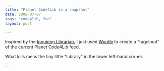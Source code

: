 ```yaml
---
title: "Planet Code4Lib in a snapshot"
date: 2008-07-07
tags: "code4lib, fun"
layout: post

---
```


Inspired by the [Inquiring Librarian](http://inquiringlibrarian.blogspot.com/2008/07/i-couldnt-resist.html), I just used [Wordle](http://wordle.net) to create a "tagcloud" of the current [Planet Code4Lib]() feed.

What kills me is the tiny little "Library" in the lower left-hand corner.

<a href="http://wordle.net/gallery/wrdl/55861/Planet_Code4lib"
 title="Wordle: Planet Code4lib"><img alt=""
src="http://wordle.net/thumb/wrdl/55861/Planet_Code4lib"
style="padding:4px;border:1px solid #ddd" />
</a>
